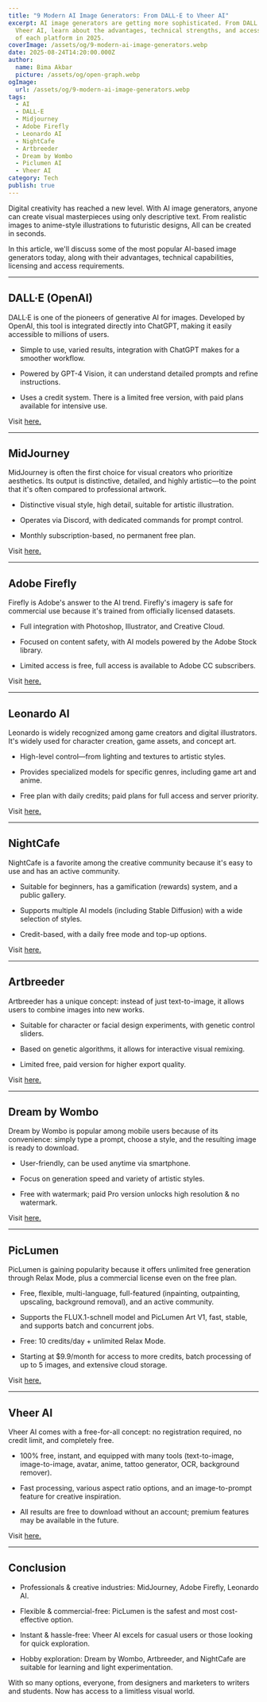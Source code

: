 ```yaml
---
title: "9 Modern AI Image Generators: From DALL·E to Vheer AI"
excerpt: AI image generators are getting more sophisticated. From DALL·E to
  Vheer AI, learn about the advantages, technical strengths, and accessibility
  of each platform in 2025.
coverImage: /assets/og/9-modern-ai-image-generators.webp
date: 2025-08-24T14:20:00.000Z
author:
  name: Bima Akbar
  picture: /assets/og/open-graph.webp
ogImage:
  url: /assets/og/9-modern-ai-image-generators.webp
tags:
  - AI
  - DALL-E
  - Midjourney
  - Adobe Firefly
  - Leonardo AI
  - NightCafe
  - Artbreeder
  - Dream by Wombo
  - Piclumen AI
  - Vheer AI
category: Tech
publish: true
---
```

Digital creativity has reached a new level. With AI image generators, anyone can create visual masterpieces using only descriptive text. From realistic images to anime-style illustrations to futuristic designs, All can be created in seconds.

In this article, we'll discuss some of the most popular AI-based image generators today, along with their advantages, technical capabilities, licensing and access requirements.

* * *

## DALL·E (OpenAI)

DALL·E is one of the pioneers of generative AI for images. Developed by OpenAI, this tool is integrated directly into ChatGPT, making it easily accessible to millions of users.

*   Simple to use, varied results, integration with ChatGPT makes for a smoother workflow.
    
*   Powered by GPT-4 Vision, it can understand detailed prompts and refine instructions.
    
*   Uses a credit system. There is a limited free version, with paid plans available for intensive use.
    

Visit [here.](https://openai.com/index/dall-e-3/)

* * *

## MidJourney

MidJourney is often the first choice for visual creators who prioritize aesthetics. Its output is distinctive, detailed, and highly artistic—to the point that it's often compared to professional artwork.

*   Distinctive visual style, high detail, suitable for artistic illustration.
    
*   Operates via Discord, with dedicated commands for prompt control.
    
*   Monthly subscription-based, no permanent free plan.
    

Visit [here.](https://www.midjourney.com/)

* * *

## Adobe Firefly

Firefly is Adobe's answer to the AI ​​trend. Firefly's imagery is safe for commercial use because it's trained from officially licensed datasets.

*   Full integration with Photoshop, Illustrator, and Creative Cloud.
    
*   Focused on content safety, with AI models powered by the Adobe Stock library.
    
*   Limited access is free, full access is available to Adobe CC subscribers.
    

Visit [here.](https://www.adobe.com/products/firefly.html)

* * *

## Leonardo AI

Leonardo is widely recognized among game creators and digital illustrators. It's widely used for character creation, game assets, and concept art.

*   High-level control—from lighting and textures to artistic styles.
    
*   Provides specialized models for specific genres, including game art and anime.
    
*   Free plan with daily credits; paid plans for full access and server priority.
    

Visit [here.](https://leonardo.ai/)

* * *

## NightCafe

NightCafe is a favorite among the creative community because it's easy to use and has an active community.

*   Suitable for beginners, has a gamification (rewards) system, and a public gallery.
    
*   Supports multiple AI models (including Stable Diffusion) with a wide selection of styles.
    
*   Credit-based, with a daily free mode and top-up options.
    

Visit [here.](https://creator.nightcafe.studio/)

* * *

## Artbreeder

Artbreeder has a unique concept: instead of just text-to-image, it allows users to combine images into new works.

*   Suitable for character or facial design experiments, with genetic control sliders.
    
*   Based on genetic algorithms, it allows for interactive visual remixing.
    
*   Limited free, paid version for higher export quality.
    

Visit [here.](https://www.artbreeder.com/)

* * *

## Dream by Wombo

Dream by Wombo is popular among mobile users because of its convenience: simply type a prompt, choose a style, and the resulting image is ready to download.

*   User-friendly, can be used anytime via smartphone.
    
*   Focus on generation speed and variety of artistic styles.
    
*   Free with watermark; paid Pro version unlocks high resolution & no watermark.
    

Visit [here.](https://dream.ai/)

* * *

## PicLumen

PicLumen is gaining popularity because it offers unlimited free generation through Relax Mode, plus a commercial license even on the free plan.

*   Free, flexible, multi-language, full-featured (inpainting, outpainting, upscaling, background removal), and an active community.
    
*   Supports the FLUX.1-schnell model and PicLumen Art V1, fast, stable, and supports batch and concurrent jobs.
    
*   Free: 10 credits/day + unlimited Relax Mode.
    
*   Starting at $9.9/month for access to more credits, batch processing of up to 5 images, and extensive cloud storage.
    

Visit [here.](https://www.piclumen.com/)

* * *

## Vheer AI

Vheer AI comes with a free-for-all concept: no registration required, no credit limit, and completely free.

*   100% free, instant, and equipped with many tools (text-to-image, image-to-image, avatar, anime, tattoo generator, OCR, background remover).
    
*   Fast processing, various aspect ratio options, and an image-to-prompt feature for creative inspiration.
    
*   All results are free to download without an account; premium features may be available in the future.
    

Visit [here.](https://vheer.com/)

* * *

## Conclusion

*   Professionals & creative industries: MidJourney, Adobe Firefly, Leonardo AI.
    
*   Flexible & commercial-free: PicLumen is the safest and most cost-effective option.
    
*   Instant & hassle-free: Vheer AI excels for casual users or those looking for quick exploration.
    
*   Hobby exploration: Dream by Wombo, Artbreeder, and NightCafe are suitable for learning and light experimentation.
    

With so many options, everyone, from designers and marketers to writers and students. Now has access to a limitless visual world.